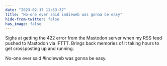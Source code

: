 ```yaml
---
date: "2023-02-17 11:53:37"
title: "No-one ever said indieweb was gonna be easy"
hide-from-twitter: false
has_image: false
---
```


Sighs at getting the 422 error from the Mastodon server when my RSS feed pushed to Mastodon via IFTTT. Brings back memories of it taking hours to get crossposting up and running.

No-one ever said #indieweb was gonna be easy.
